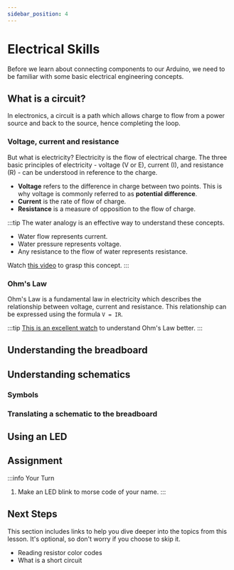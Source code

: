 ```yaml
---
sidebar_position: 4
---
```


# Electrical Skills

Before we learn about connecting components to our Arduino, we need to be familiar with some basic electrical engineering concepts. 

## What is a circuit?

In electronics, a circuit is a path which allows  charge to flow from a power source and back to the source, hence completing the loop.

### Voltage, current and resistance 

But what is electricity? Electricity is the flow of electrical charge. The three basic principles of electricity - voltage (V or E), current (I), and resistance (R) - can be understood in reference to the charge. 
- **Voltage** refers to the difference in charge between two points. This is why voltage is commonly referred to as **potential difference**.
- **Current** is the rate of flow of charge.
- **Resistance** is a measure of opposition to the flow of charge. 

:::tip
The water analogy is an effective way to understand these concepts.
- Water flow represents current.
- Water pressure represents voltage.
- Any resistance to the flow of water represents resistance.

Watch [this video](https://www.youtube.com/watch?v=XrSdHjUtPYc) to grasp this concept.
:::

### Ohm's Law

Ohm's Law is a fundamental law in electricity which describes the relationship between voltage, current and resistance. This relationship can be expressed using the formula `V = IR`.

:::tip
[This is an excellent watch](https://www.youtube.com/watch?v=8jB6hDUqN0Y&t=204s) to understand Ohm's Law better.
:::

## Understanding the breadboard

## Understanding schematics

### Symbols

### Translating a schematic to the breadboard

## Using an LED

## Assignment 

:::info Your Turn
1. Make an LED blink to morse code of your name. 
::: 

## Next Steps

This section includes links to help you dive deeper into the topics from this lesson. It's optional, so don't worry if you choose to skip it.

- Reading resistor color codes
- What is a short circuit